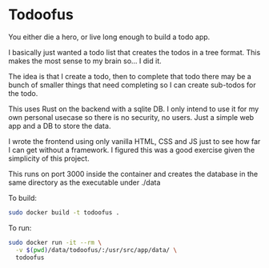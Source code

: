 # Todoofus

You either die a hero, or live long enough to build a todo app.

I basically just wanted a todo list that creates the todos in a tree format.
This makes the most sense to my brain so... I did it.

The idea is that I create a todo, then to complete that todo there may be a
bunch of smaller things that need completing so I can create sub-todos for the
todo.

This uses Rust on the backend with a sqlite DB. I only intend to use it for my
own personal usecase so there is no security, no users. Just a simple web app
and a DB to store the data.

I wrote the frontend using only vanilla HTML, CSS and JS just to see how far I
can get without a framework. I figured this was a good exercise given the
simplicity of this project.

This runs on port 3000 inside the container and creates the database in the same
directory as the executable under ./data

To build:

```bash
sudo docker build -t todoofus .
```

To run:

```bash
sudo docker run -it --rm \
  -v $(pwd)/data/todoofus/:/usr/src/app/data/ \
  todoofus
```
